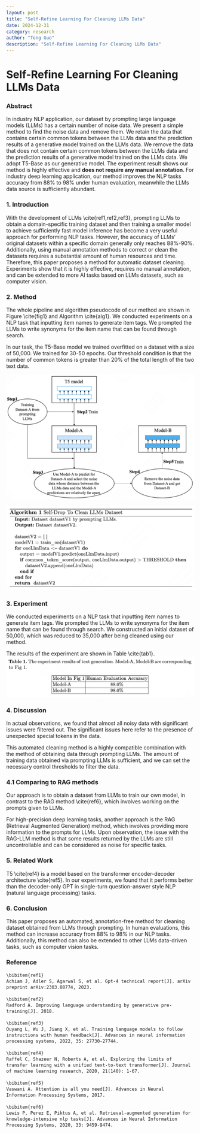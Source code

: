 ```yaml
---
layout: post
title: "Self-Refine Learning For Cleaning LLMs Data"
date: 2024-12-31
category: research
author: "Tong Guo"
description: "Self-Refine Learning For Cleaning LLMs Data"
---
```

# Self-Refine Learning For Cleaning LLMs Data

### Abstract

In industry NLP application, our dataset by prompting large language models (LLMs) has a certain number of noise data. 
We present a simple method to find the noise data and remove them. 
We retain the data that contains certain common tokens between the LLMs data and the prediction results of a generative model trained on the LLMs data.
We remove the data that does not contain certain common tokens between the LLMs data and the prediction results of a generative model trained on the LLMs data.
We adopt T5-Base as our generative model.
The experiment result shows our method is highly effective and **does not require any manual annotation**.
For industry deep learning application, our method improves the NLP tasks accuracy from 88% to 98% under human evaluation, meanwhile the LLMs data source is sufficiently abundant.

### 1. Introduction
With the development of LLMs \cite{ref1,ref2,ref3}, prompting LLMs to obtain a domain-specific training dataset and then training a smaller model to achieve sufficiently fast model inference has become a very useful approach for performing NLP tasks. However, the accuracy of LLMs' original datasets within a specific domain generally only reaches 88%-90%. Additionally, using manual annotation methods to correct or clean the datasets requires a substantial amount of human resources and time. Therefore, this paper proposes a method for automatic dataset cleaning. Experiments show that it is highly effective, requires no manual annotation, and can be extended to more AI tasks based on LLMs datasets, such as computer vision.

### 2. Method

The whole pipeline and algorithm pseudocode of our method are shown in Figure \cite{fig1} and Algorithm \cite{alg1}. We conducted experiments on a NLP task that inputting item names to generate item tags. We prompted the LLMs to write synonyms for the item name that can be found through search.

In our task, the T5-Base model we trained overfitted on a dataset with a size of 50,000. We trained for 30-50 epochs. Our threshold condition is that the number of common tokens is greater than 20% of the total length of the two text data.

![fig1](/assets/png/self-refine-use-llm/fig1.png)

![alg1](/assets/png/self-refine-use-llm/alg1.png)

### 3. Experiment
We conducted experiments on a NLP task that inputting item names to generate item tags. We prompted the LLMs to write synonyms for the item name that can be found through search. We constructed an initial dataset of 50,000, which was reduced to 35,000 after being cleaned using our method. 

The results of the experiment are shown in Table \cite{tab1}.
![table1](/assets/png/self-refine-use-llm/table1.png)

### 4. Discussion

In actual observations, we found that almost all noisy data with significant issues were filtered out. The significant issues here refer to the presence of unexpected special tokens in the data.

This automated cleaning method is a highly compatible combination with the method of obtaining data through prompting LLMs. The amount of training data obtained via prompting LLMs is sufficient, and we can set the necessary control thresholds to filter the data.

### 4.1 Comparing to RAG methods

Our approach is to obtain a dataset from LLMs to train our own model, in contrast to the RAG method \cite{ref6}, which involves working on the prompts given to LLMs.

For high-precision deep learning tasks, another approach is the RAG (Retrieval Augmented Generation) method, which involves providing more information to the prompts for LLMs. Upon observation, the issue with the RAG-LLM method is that some results returned by the LLMs are still uncontrollable and can be considered as noise for specific tasks.

### 5. Related Work
T5 \cite{ref4} is a model based on the transformer encoder-decoder architecture \cite{ref5}. In our experiments, we found that it performs better than the decoder-only GPT in single-turn question-answer style NLP (natural language processing) tasks.

### 6. Conclusion

This paper proposes an automated, annotation-free method for cleaning dataset obtained from LLMs through prompting. In human evaluations, this method can increase accuracy from 88% to 98% in our NLP tasks. Additionally, this method can also be extended to other LLMs data-driven tasks, such as computer vision tasks.

### Reference

```
\bibitem{ref1}
Achiam J, Adler S, Agarwal S, et al. Gpt-4 technical report[J]. arXiv preprint arXiv:2303.08774, 2023.

\bibitem{ref2}
Radford A. Improving language understanding by generative pre-training[J]. 2018.

\bibitem{ref3}
Ouyang L, Wu J, Jiang X, et al. Training language models to follow instructions with human feedback[J]. Advances in neural information processing systems, 2022, 35: 27730-27744.

\bibitem{ref4}
Raffel C, Shazeer N, Roberts A, et al. Exploring the limits of transfer learning with a unified text-to-text transformer[J]. Journal of machine learning research, 2020, 21(140): 1-67.

\bibitem{ref5}
Vaswani A. Attention is all you need[J]. Advances in Neural Information Processing Systems, 2017.

\bibitem{ref6}
Lewis P, Perez E, Piktus A, et al. Retrieval-augmented generation for knowledge-intensive nlp tasks[J]. Advances in Neural Information Processing Systems, 2020, 33: 9459-9474.
```
